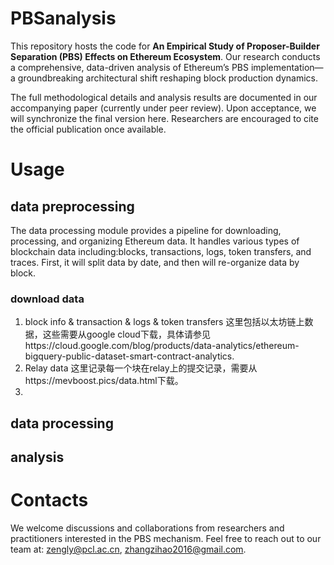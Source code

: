 # PBSanalysis

This repository hosts the code for **An Empirical Study of Proposer-Builder Separation (PBS) Effects on Ethereum Ecosystem**. Our research conducts a comprehensive, data-driven analysis of Ethereum’s PBS implementation—a groundbreaking architectural shift reshaping block production dynamics.

The full methodological details and analysis results are documented in our accompanying paper (currently under peer review). Upon acceptance, we will synchronize the final version here. Researchers are encouraged to cite the official publication once available.


# Usage

## data preprocessing
 The data processing module provides a pipeline for downloading, processing, and organizing Ethereum data. It handles various types of blockchain data including:blocks, transactions, logs, token transfers, and traces. First, it will split data by date, and then will re-organize data by block.
### download data
1. block info & transaction & logs & token transfers
这里包括以太坊链上数据，这些需要从google cloud下载，具体请参见https://cloud.google.com/blog/products/data-analytics/ethereum-bigquery-public-dataset-smart-contract-analytics. 
2. Relay data
这里记录每一个块在relay上的提交记录，需要从https://mevboost.pics/data.html下载。
3. 
## data processing

## analysis

# Contacts
We welcome discussions and collaborations from researchers and practitioners interested in the PBS mechanism. Feel free to reach out to our team at: zengly@pcl.ac.cn, zhangzihao2016@gmail.com.
